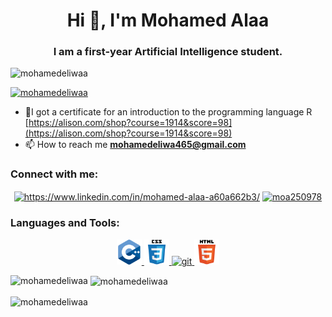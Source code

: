 <h1 align="center">Hi 👋, I'm Mohamed Alaa</h1>
<h3 align="center">I am a first-year Artificial Intelligence student.</h3>

<p align="left"> <img src="https://komarev.com/ghpvc/?username=mohamedeliwaa&label=Profile%20views&color=0e75b6&style=flat" alt="mohamedeliwaa" /> </p>

<p align="left"> <a href="https://github.com/ryo-ma/github-profile-trophy"><img src="https://github-profile-trophy.vercel.app/?username=mohamedeliwaa" alt="mohamedeliwaa" /></a> </p>

- 📄I got a certificate for an introduction to the programming language R [https://alison.com/shop?course=1914&score=98](https://alison.com/shop?course=1914&score=98)
- 📫 How to reach me **mohamedeliwa465@gmail.com**

<h3 align="left">Connect with me:</h3>
<p align="center">
<a href="https://linkedin.com/in/https://www.linkedin.com/in/mohamed-alaa-a60a662b3/" target="blank"><img align="center" src="https://raw.githubusercontent.com/rahuldkjain/github-profile-readme-generator/master/src/images/icons/Social/linked-in-alt.svg" alt="https://www.linkedin.com/in/mohamed-alaa-a60a662b3/" height="30" width="40" /></a>
<a href="https://codeforces.com/profile/moa250978" target="blank"><img align="center" src="https://raw.githubusercontent.com/rahuldkjain/github-profile-readme-generator/master/src/images/icons/Social/codeforces.svg" alt="moa250978" height="30" width="40" /></a>
</p>

<h3 align="left">Languages and Tools:</h3>
<p align="center"> <a href="https://www.w3schools.com/cpp/" target="_blank" rel="noreferrer"> <img src="https://raw.githubusercontent.com/devicons/devicon/master/icons/cplusplus/cplusplus-original.svg" alt="cplusplus" width="40" height="40"/> </a> <a href="https://www.w3schools.com/css/" target="_blank" rel="noreferrer"> <img src="https://raw.githubusercontent.com/devicons/devicon/master/icons/css3/css3-original-wordmark.svg" alt="css3" width="40" height="40"/> </a> <a href="https://git-scm.com/" target="_blank" rel="noreferrer"> <img src="https://www.vectorlogo.zone/logos/git-scm/git-scm-icon.svg" alt="git" width="40" height="40"/> </a> <a href="https://www.w3.org/html/" target="_blank" rel="noreferrer"> <img src="https://raw.githubusercontent.com/devicons/devicon/master/icons/html5/html5-original-wordmark.svg" alt="html5" width="40" height="40"/> </a> </p>

<p><img align="left" src="https://github-readme-stats.vercel.app/api/top-langs?username=mohamedeliwaa&show_icons=true&locale=en&layout=compact" alt="mohamedeliwaa" /></p>

<p>&nbsp;<img align="center" src="https://github-readme-stats.vercel.app/api?username=mohamedeliwaa&show_icons=true&locale=en" alt="mohamedeliwaa" /></p>

<p><img align="center" src="https://github-readme-streak-stats.herokuapp.com/?user=mohamedeliwaa&" alt="mohamedeliwaa" /></p>
